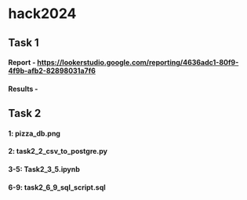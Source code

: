 # hack2024

## Task 1
#### Report - https://lookerstudio.google.com/reporting/4636adc1-80f9-4f9b-afb2-82898031a7f6
#### Results - 


## Task 2
#### 1: pizza_db.png
#### 2: task2_2_csv_to_postgre.py
#### 3-5: Task2_3_5.ipynb
#### 6-9: task2_6_9_sql_script.sql
